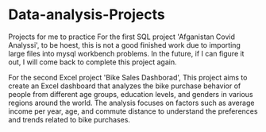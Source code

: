 # Data-analysis-Projects
Projects for me to practice
For  the first SQL project 'Afganistan Covid Analyssi', to be hoest, this is not a good finished work due to importing large files into mysql workbench problems. In the future, if I can figure it out, I will come back to complete this project again.

For the second Excel project 'Bike Sales Dashborad', This project aims to create an Excel dashboard that analyzes the bike purchase behavior of people from different age groups, education levels, and genders in various regions around the world. The analysis focuses on factors such as average income per year, age, and commute distance to understand the preferences and trends related to bike purchases.

